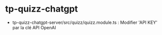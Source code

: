 # tp-quizz-chatgpt

* tp-quizz-chatgpt-server/src/quizz/quizz.module.ts : Modifier 'API KEY' par la clé API OpenAI